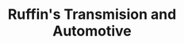 ---
title: "Ruffin's Transmision and Automotive"
url: /hugo/ruffins-transmision-and-automotive/
shop: Autowerkstatt
---